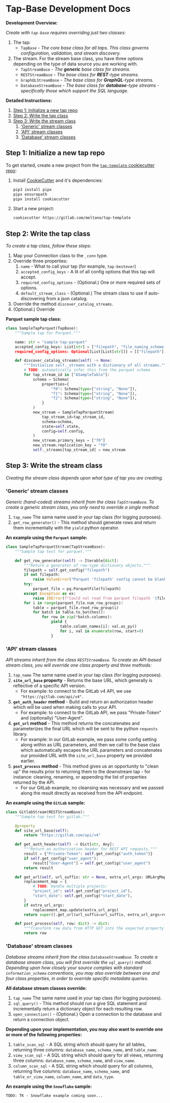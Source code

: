 # Tap-Base Development Docs

**Development Overview:**

_Create with `tap-base` requires overriding just two classes:_

1. The tap:
    - `TapBase` - _The core base class for all taps. This class governs configuration, validation, and stream discovery._
2. The stream. For the stream base class, you have three options depending on the type of data source you are working with.
    - `TapStreamBase` - _The **generic** base class for streams._
    - `RESTStreamBase` - _The base class for **REST**-type streams._
    - `GraphQLStreamBase` - _The base class for **GraphQL**-type streams._
    - `DatabaseStreamBase` - _The base class for **database**-type streams - specifically those which support the SQL language._

**Detailed Instructions:**

1. [Step 1: Initialize a new tap repo](#step-1-initialize-a-new-tap-repo)
2. [Step 2: Write the tap class](#step-2-write-the-tap-class)
3. [Step 3: Write the stream class](#step-3-write-the-stream-class)
   1. ['Generic' stream classes](#generic-stream-classes)
   2. ['API' stream classes](#api-stream-classes)
   3. ['Database' stream classes](#database-stream-classes)

## Step 1: Initialize a new tap repo

To get started, create a new project from the
[`tap-template` cookiecutter repo](https://gitlab.com/meltano/tap-template):

1. Install [CookieCutter](https://cookiecutter.readthedocs.io) and it's dependencies:

    ```bash
    pip3 install pipx
    pipx ensurepath
    pipx install cookiecutter
    ```

2. Start a new project:

    ```bash
    cookiecutter https://gitlab.com/meltano/tap-template
    ```

## Step 2: Write the tap class

_To create a tap class, follow these steps:_

1. Map your Connection class to the `_conn` type.
2. Override three properties:
   1. `name` - What to call your tap (for example, `tap-bestever`)
   2. `accepted_config_keys` - A lit of all config options that this tap will accept.
   3. `required_config_options` - (Optional.) One or more required sets of options.
   4. `default_stream_class` - (Optional.) The stream class to use if auto-discovering from a json catalog.
3. Override the method `discover_catalog_streams`.
4. (Optional.) Override

**Parquet sample tap class:**

```py
class SampleTapParquet(TapBase):
    """Sample tap for Parquet."""

    name: str = "sample-tap-parquet"
    accepted_config_keys: List[str] = ["filepath", "file_naming_scheme]
    required_config_options: Optional[List[List[str]]] = [["filepath"], ["file_naming_schema"]]

    def discover_catalog_streams(self) -> None:
        """Initialize self._streams with a dictionary of all streams."""
        # TODO: automatically infer this from the parquet schema
        for tap_stream_id in ["ASampleTable"]:
            schema = Schema(
                properties={
                    "f0": Schema(type=["string", "None"]),
                    "f1": Schema(type=["string", "None"]),
                    "f2": Schema(type=["string", "None"]),
                }
            )
            new_stream = SampleTapParquetStream(
                tap_stream_id=tap_stream_id,
                schema=schema,
                state=self.state,
                config=self.config,
            )
            new_stream.primary_keys = ["f0"]
            new_stream.replication_key = "f0"
            self._streams[tap_stream_id] = new_stream
```

## Step 3: Write the stream class

_Creating the stream class depends upon what type of tap you are creating._

### 'Generic' stream classes

_Generic (hand-coded) streams inherit from the class `TapStreamBase`. To create a generic
stream class, you only need to override a single method:_

1. `tap_name` The same name used in your tap class (for logging purposes).
2. `get_row_generator()` - This method should generate rows and return them incrementally with the
   `yield` python operator.

**An example using the `Parquet` sample:**

```py
class SampleTapParquetStream(TapStreamBase):
    """Sample tap test for parquet."""

    def get_row_generator(self) -> Iterable[dict]:
        """Return a generator of row-type dictionary objects."""
        filepath = self.get_config("filepath")
        if not filepath:
            raise ValueError("Parquet 'filepath' config cannot be blank.")
        try:
            parquet_file = pq.ParquetFile(filepath)
        except Exception as ex:
            raise IOError(f"Could not read from parquet filepath '{filepath}': {ex}")
        for i in range(parquet_file.num_row_groups):
            table = parquet_file.read_row_group(i)
            for batch in table.to_batches():
                for row in zip(*batch.columns):
                    yield {
                        table.column_names[i]: val.as_py()
                        for i, val in enumerate(row, start=0)
                    }
```

### 'API' stream classes

_API streams inherit from the class `RESTStreamBase`. To create an API-based
stream class, you will override one class property and three methods:_

1. `tap_name` The same name used in your tap class (for logging purposes).
2. **`site_url_base` property** - Returns the base URL, which generally is reflective of a specific API version.
   - For example: to connect to the GitLab v4 API, we use `"https://gitlab.com/api/v4"`.
3. **`get_auth_header` method** - Build and return an authorization header which will be used when
   making calls to your API.
   - For example: to connect to the GitLab API, we pass "Private-Token" and (optionally) "User-Agent".
4. **`get_url` method** - This method returns the concatenates and parameterizes the final URL which
   will be sent to the python `requests` library.
   - For example: in our GitLab example, we pass some config setting along within as URL parameters,
     and then we call to the base class which automatically escapes the URL parameters and
     concatenates our provided URL with the `site_url_base` property we provided earlier.
5. **`post_process` method** - This method gives us an opportunity to "clean up" the results prior
   to returning them to the downstream tap - for instance: cleaning, renaming, or appending the list
   of properties returned by the API.
   - For our GitLab example, no cleansing was necessary and we passed along the result directly as
     received from the API endpoint.

**An example using the `GitLab` sample:**

```py
class GitlabStream(RESTStreamBase):
    """Sample tap test for gitlab."""

    @property
    def site_url_base(self):
        return "https://gitlab.com/api/v4"

    def get_auth_header(self) -> Dict[str, Any]:
        """Return an authorization header for REST API requests."""
        result = {"Private-Token": self.get_config("auth_token")}
        if self.get_config("user_agent"):
            result["User-Agent"] = self.get_config("user_agent")
        return result

    def get_url(self, url_suffix: str = None, extra_url_args: URLArgMap = None) -> str:
        replacement_map = {
            # TODO: Handle multiple projects:
            "project_id": self.get_config("project_id"),
            "start_date": self.get_config("start_date"),
        }
        if extra_url_args:
            replacement_map.update(extra_url_args)
        return super().get_url(url_suffix=url_suffix, extra_url_args=replacement_map)

    def post_process(self, row: dict) -> dict:
        """Transform raw data from HTTP GET into the expected property values."""
        return row
```

### 'Database' stream classes

_Database streams inherit from the class `DatabaseStreamBase`. To create a database
stream class, you will first override the `sql_query()` method. Depending upon how closely your
source complies with standard `information_schema` conventions, you may also override between
one and four class properties, in order to override specific metadata queries._

**All database stream classes override:**

1. `tap_name` The same name used in your tap class (for logging purposes).
2. `sql_query()` - This method should run a give SQL statement and incrementally return a dictionary
   object for each resulting row.
3. `open_connection()` - (Optional.) Open a connection to the database and return a connection object.

**Depending upon your implementation, you may also want to override one or more of the following properties:**

1. `table_scan_sql` - A SQL string which should query for all tables, returning three columns: `database_name`, `schema_name`, and `table_name`.
2. `view_scan_sql` - A SQL string which should query for all views, returning three columns: `database_name`, `schema_name`, and `view_name`.
3. `column_scan_sql` - A SQL string which should query for all columns, returning five columns: `database_name`, `schema_name`, and `table_or_view_name`, `column_name`, and `data_type`.

**An example using the `Snowflake` sample:**

`TODO: TK - Snowflake example coming soon...`
